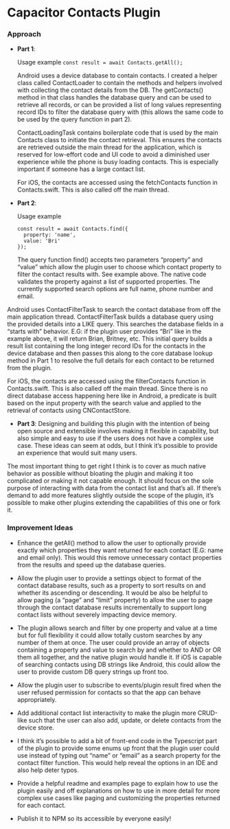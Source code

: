 # Capacitor Contacts Plugin 

### Approach

- **Part 1**: 

    Usage example `const result = await Contacts.getAll();`
    
    Android uses a device database to contain contacts. I created a helper class called ContactLoader to contain the methods and helpers involved with collecting the contact details from the DB. The getContacts() method in that class handles the database query and can be used to retrieve all records, or can be provided a list of long values representing record IDs to filter the database query with (this allows the same code to be used by the query function in part 2).

	ContactLoadingTask contains boilerplate code that is used by the main Contacts class to initiate the contact retrieval. This ensures the contacts are retrieved outside the main thread for the application, which is reserved for low-effort code and UI code to avoid a diminished user experience while the phone is busy loading contacts. This is especially important if someone has a large contact list.

	For iOS, the contacts are accessed using the fetchContacts function in Contacts.swift. This is also called off the main thread.

- **Part 2**: 

    Usage example
    
    ```
    const result = await Contacts.find({
      property: 'name',
      value: 'Bri'
    });
    ```
    
    The query function find() accepts two parameters “property” and “value” which allow the plugin user to choose which contact property to filter the contact results with. See example above. The native code validates the property against a list of supported properties. The currently supported search options are full name, phone number and email.

Android uses ContactFilterTask to search the contact database from off the main application thread. ContactFilterTask builds a database query using the provided details into a LIKE query. This searches the database fields in a “starts with” behavior. E.G: if the plugin user provides “Bri” like in the example above, it will return Brian, Britney, etc. This initial query builds a result list containing the long integer record IDs for the contacts in the device database and then passes this along to the core database lookup method in Part 1 to resolve the full details for each contact to be returned from the plugin.

For iOS, the contacts are accessed using the filterContacts function in Contacts.swift. This is also called off the main thread. Since there is no direct database access happening here like in Android, a predicate is built based on the input property with the search value and applied to the retrieval of contacts using CNContactStore.

- **Part 3**: Designing and building this plugin with the intention of being open source and extensible involves making it flexible in capability, but also simple and easy to use if the users does not have a complex use case. These ideas can seem at odds, but I think it’s possible to provide an experience that would suit many users. 

The most important thing to get right I think is to cover as much native behavior as possible without bloating the plugin and making it too complicated or making it not capable enough. It should focus on the sole purpose of interacting with data from the contact list and that’s all. If there’s demand to add more features slightly outside the scope of the plugin, it’s possible to make other plugins extending the capabilities of this one or fork it. 


### Improvement Ideas

-	Enhance the getAll() method to allow the user to optionally provide exactly which properties they want returned for each contact (E.G: name and email only). This would this remove unnecessary contact properties from the results and speed up the database queries.

-	Allow the plugin user to provide a settings object to format of the contact database results, such as a property to sort results on and whether its ascending or descending. It would be also be helpful to allow paging (a “page” and “limit” property) to allow the user to page through the contact database results incrementally to support long contact lists without severely impacting device memory.

-	The plugin allows search and filter by one property and value at a time but for full flexibility it could allow totally custom searches by any number of them at once. The user could provide an array of objects containing a property and value to search by and whether to AND or OR them all together, and the native plugin would handle it. If iOS is capable of searching contacts using DB strings like Android, this could allow the user to provide custom DB query strings up front too.

-	Allow the plugin user to subscribe to events/plugin result fired when the user refused permission for contacts so that the app can behave appropriately.

-	Add additional contact list interactivity to make the plugin more CRUD-like such that the user can also add, update, or delete contacts from the device store.

-	I think it’s possible to add a bit of front-end code in the Typescript part of the plugin to provide some enums up front that the plugin user could use instead of typing out “name” or “email” as a search property for the contact filter function. This would help reveal the options in an IDE and also help deter typos.

-	Provide a helpful readme and examples page to explain how to use the plugin easily and off explanations on how to use in more detail for more complex use cases like paging and customizing the properties returned for each contact.

-	Publish it to NPM so its accessible by everyone easily!
